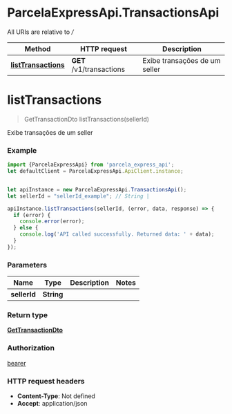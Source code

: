 # ParcelaExpressApi.TransactionsApi

All URIs are relative to */*

Method | HTTP request | Description
------------- | ------------- | -------------
[**listTransactions**](TransactionsApi.md#listTransactions) | **GET** /v1/transactions | Exibe transações de um seller

<a name="listTransactions"></a>
# **listTransactions**
> GetTransactionDto listTransactions(sellerId)

Exibe transações de um seller

### Example
```javascript
import {ParcelaExpressApi} from 'parcela_express_api';
let defaultClient = ParcelaExpressApi.ApiClient.instance;


let apiInstance = new ParcelaExpressApi.TransactionsApi();
let sellerId = "sellerId_example"; // String | 

apiInstance.listTransactions(sellerId, (error, data, response) => {
  if (error) {
    console.error(error);
  } else {
    console.log('API called successfully. Returned data: ' + data);
  }
});
```

### Parameters

Name | Type | Description  | Notes
------------- | ------------- | ------------- | -------------
 **sellerId** | **String**|  | 

### Return type

[**GetTransactionDto**](GetTransactionDto.md)

### Authorization

[bearer](../README.md#bearer)

### HTTP request headers

 - **Content-Type**: Not defined
 - **Accept**: application/json

